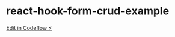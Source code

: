 # react-hook-form-crud-example

[Edit in Codeflow ⚡️](https://stackblitz.com/~/github.com/aewinformatica/react-hook-form-crud-example)